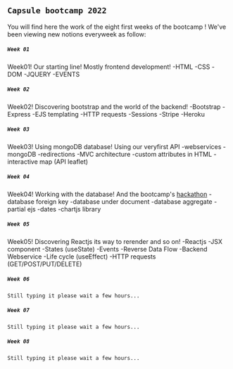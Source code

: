 ## `Capsule bootcamp 2022`

You will find here the work of the eight first weeks of the bootcamp !
We've been viewing new notions everyweek as follow:

##### `Week 01`
Week01! Our starting line! Mostly frontend development!
    -HTML
    -CSS
    -DOM
    -JQUERY
    -EVENTS

##### `Week 02`
Week02! Discovering bootstrap and the world of the backend!
    -Bootstrap
    -Express
    -EJS templating
    -HTTP requests
    -Sessions
    -Stripe
    -Heroku

##### `Week 03`
Week03! Using mongoDB database! Using our veryfirst API
    -webservices
    -mongoDB
    -redirections
    -MVC architecture
    -custom attributes in HTML
    -interactive map (API leaflet)

##### `Week 04`
Week04! Working with the database! And the bootcamp's [hackathon](https://github.com/CChristian-hub/ticketac)
    -database foreign key
    -database under document
    -database aggregate
    -partial ejs
    -dates
    -chartjs library

##### `Week 05`
Week05! Discovering Reactjs its way to rerender and so on!
    -Reactjs
    -JSX component
    -States (useState)
    -Events
    -Reverse Data Flow
    -Backend Webservice
    -Life cycle (useEffect)
    -HTTP requests (GET/POST/PUT/DELETE)


##### `Week 06`
    Still typing it please wait a few hours...
##### `Week 07`
    Still typing it please wait a few hours...
##### `Week 08`
    Still typing it please wait a few hours...
